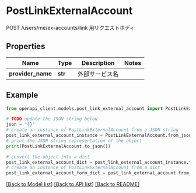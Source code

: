 # PostLinkExternalAccount

POST /users/me/ex-accounts/link 用リクエストボディ

## Properties

Name | Type | Description | Notes
------------ | ------------- | ------------- | -------------
**provider_name** | **str** | 外部サービス名 | 

## Example

```python
from openapi_client.models.post_link_external_account import PostLinkExternalAccount

# TODO update the JSON string below
json = "{}"
# create an instance of PostLinkExternalAccount from a JSON string
post_link_external_account_instance = PostLinkExternalAccount.from_json(json)
# print the JSON string representation of the object
print(PostLinkExternalAccount.to_json())

# convert the object into a dict
post_link_external_account_dict = post_link_external_account_instance.to_dict()
# create an instance of PostLinkExternalAccount from a dict
post_link_external_account_form_dict = post_link_external_account.from_dict(post_link_external_account_dict)
```
[[Back to Model list]](../README.md#documentation-for-models) [[Back to API list]](../README.md#documentation-for-api-endpoints) [[Back to README]](../README.md)


